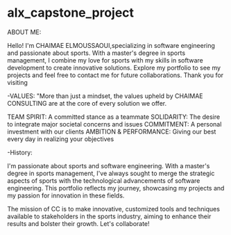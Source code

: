 # alx_capstone_project
ABOUT ME:

Hello! I'm CHAIMAE ELMOUSSAOUI,specializing in software engineering and passionate about sports. With a master's degree in sports management, I combine my love for sports with my skills in software development to create innovative solutions. Explore my portfolio to see my projects and feel free to contact me for future collaborations. Thank you for visiting

-VALUES:
"More than just a mindset, the values upheld by CHAIMAE CONSULTING are at the core of every solution we offer.

TEAM SPIRIT: A committed stance as a teammate
SOLIDARITY: The desire to integrate major societal concerns and issues
COMMITMENT: A personal investment with our clients
AMBITION & PERFORMANCE: Giving our best every day in realizing your objectives

-History:

I'm passionate about sports and software engineering. With a master's degree in sports management, I've always sought to merge the strategic aspects of sports with the technological advancements of software engineering. This portfolio reflects my journey, showcasing my projects and my passion for innovation in these fields.

The mission of CC is to make innovative, customized tools and techniques available to stakeholders in the sports industry, aiming to enhance their results and bolster their growth. Let's collaborate!